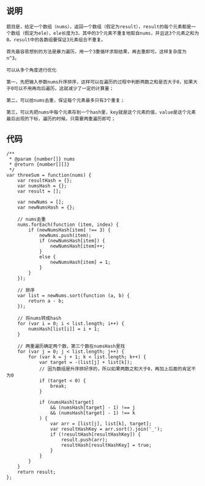 ## 说明

    题目是，给定一个数组（nums），返回一个数组（假定为result），result的每个元素都是一个数组（假定为ele），ele长度为3，其中的3个元素不重复地取自nums，并且这3个元素之和为0。result中的各数组要保证3元素组合不重复。

    首先最容易想到的方法是暴力遍历，用一个3重循环求取结果，再去重即可。这样复杂度为n^3。

    可以从多个角度进行优化

    第一，先把输入参数nums升序排序，这样可以在遍历的过程中判断两数之和是否大于0，如果大于0可以不用再向后遍历，这就减少了一定的计算量；

    第二，可以给nums去重，保证每个元素最多只有3个重复；

    第三，可以先把nums中每个元素存到一个hash里，key就是这个元素的值，value是这个元素最后出现的下标，遍历的时候，只需要两重遍历即可；

## 代码

```
/** 
 * @param {number[]} nums 
 * @return {number[][]} 
 */  
var threeSum = function(nums) {  
    var resultHash = {};  
    var numsHash = {};  
    var result = [];  
  
    var newNums = [];  
    var newNumsHash = {};  
  
    // nums去重  
    nums.forEach(function (item, index) {  
        if (newNumsHash[item] !== 3) {  
            newNums.push(item);  
            if (newNumsHash[item]) {  
                newNumsHash[item]++;  
            }  
            else {  
                newNumsHash[item] = 1;  
            }  
        }  
    });  
  
    // 排序  
    var list = newNums.sort(function (a, b) {  
        return a - b;  
    });  
  
    // 将nums转成hash  
    for (var i = 0; i < list.length; i++) {  
        numsHash[list[i]] = i + 1;  
    }  
  
    // 两重遍历确定两个数，第三个数在numsHash里找  
    for (var j = 0; j < list.length; j++) {  
        for (var k = j + 1; k < list.length; k++) {  
            var target = -(list[j] + list[k]);  
            // 因为数组是升序排好序的，所以如果两数之和大于0，再加上后面的肯定不为0  
            if (target < 0) {  
                break;  
            }  
              
            if (numsHash[target]  
                && (numsHash[target] - 1) !== j  
                && (numsHash[target] - 1) !== k  
            ) {  
                var arr = [list[j], list[k], target];  
                var resultHashKey = arr.sort().join('_');  
                if (!resultHash[resultHashKey]) {  
                    result.push(arr);  
                    resultHash[resultHashKey] = true;  
                }  
            }  
        }  
    }  
    return result;  
};  
```